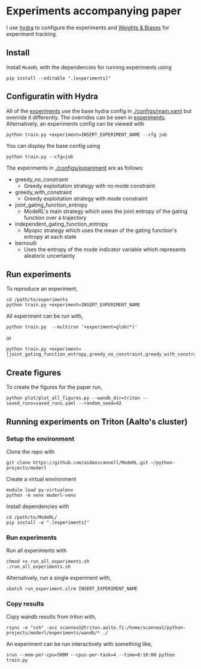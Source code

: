 # Experiments accompanying paper
I use [hydra](https://hydra.cc/) to configure the experiments and [Weights & Biases](https://wandb.ai/site)
for experiment tracking.

## Install
Install `ModeRL` with the dependencies for running experiments using
```
pip install --editable ".[experiments]"
```

## Configuratin with Hydra
All of the [experiments](./configs/experiment) use the base hydra
config in [./configs/main.yaml](./configs/main.yaml) but override it differently.
The overrides can be seen in [experiments](./configs/experiment).
Alternatively, an experiments config can be viewed with
``` shell
python train.py +experiment=INSERT_EXPERIMENT_NAME --cfg job
```
You can display the base config using
``` shell
python train.py --cfg=job
```
The experiments in [./configs/experiment](./configs/experiment) are as follows:
- greedy_no_constraint
    - Greedy exploitation strategy with no mode constraint
- greedy_with_constraint
    - Greedy exploitation strategy with mode constraint
- joint_gating_function_entropy
    - ModeRL's main strategy which uses the joint entropy of the gating function over a trajectory
- independent_gating_function_entropy
    - Myopic strategy which uses the mean of the gating function's entropy at each state
- bernoulli
    - Uses the entropy of the mode indicator variable which represents aleatoric uncertainty

## Run experiments
To reproduce an experiment,
``` shell
cd /path/to/experiments
python train.py +experiment=INSERT_EXPERIMENT_NAME
```
All experiment can be run with,
``` shell
python train.py  --multirun '+experiment=glob(*)'
```
or
``` shell
python train.py +experiment=[joint_gating_function_entropy,greedy_no_constraint,greedy_with_constraint,independent_gating_function_entropy,bernoulli]
```


## Create figures
To create the figures for the paper run,
``` shell
python plot/plot_all_figures.py --wandb_dir=triton --saved_runs=saved_runs.yaml --random_seed=42
```

## Running experiments on Triton (Aalto's cluster)
### Setup the environment
Clone the repo with
``` shell
git clone https://github.com/aidanscannell/ModeRL.git ~/python-projects/moderl
```
Create a virtual environment
``` shell
module load py-virtualenv
python -m venv moderl-venv
```
Install dependencies with
``` shell
cd /path/to/ModeRL/
pip install -e ".[experiments]"
```
### Run experiments
Run all experiments with
``` shell
chmod +x run_all_experiments.sh
./run_all_experiments.sh
```
Alternatively, run a single experiment with,
``` shell
sbatch run_experiment.slrm INSERT_EXPERIMENT_NAME
```

### Copy results
Copy wandb results from triton with,
``` shell
rsync -e "ssh" -avz scannea1@triton.aalto.fi:/home/scannea1/python-projects/moderl/experiments/wandb/* ./
```

An experiment can be run interactively with something like,
``` shell
srun --mem-per-cpu=500M --cpus-per-task=4 --time=0:10:00 python train.py
```
